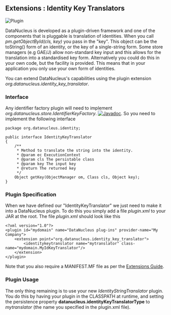 <head><title>Extensions : Identity Key Translators</title></head>

## Extensions : Identity Key Translators
![Plugin](../images/nucleus_plugin.gif)

DataNucleus is developed as a plugin-driven framework and one of the components that is pluggable is 
translation of identities. When you call <i>pm.getObjectById(cls, key)</i> you pass in the "key". 
This object can be the toString() form of an identity, or the key of a single-string form. 
Some store managers (e.g GAE/J) allow non-standard key input and this allows for the translation
into a standardised key form. Alternatively you could do this in your own code, but the facility 
is provided. This means that in your application you only use your own form of identities.


You can extend DataNucleus's capabilities using the plugin extension *org.datanucleus.identity_key_translator*.

### Interface

Any identifier factory plugin will need to implement <i>org.datanucleus.store.IdentifierKeyFactory</i>.
[![Javadoc](../images/javadoc.gif)](http://www.datanucleus.org/javadocs/core/latest/org/datanucleus/identity/IdentityKeyTranslator.html).
So you need to implement the following interface

	package org.datanucleus.identity;
	
	public interface IdentityKeyTranslator
	{
	    /**
	     * Method to translate the string into the identity.
	     * @param ec ExecutionContext
	     * @param cls The persistable class
	     * @param key The input key
	     * @return The returned key
	     */
	    Object getKey(ObjectManager om, Class cls, Object key);
	}

### Plugin Specification

When we have defined our "IdentityKeyTranslator" we just need to make it into a DataNucleus  plugin. To do this you simply add a file 
_plugin.xml_ to your JAR at the root. The file _plugin.xml_ should look like this


	<?xml version="1.0"?>
	<plugin id="mydomain" name="DataNucleus plug-ins" provider-name="My Company">
    	<extension point="org.datanucleus.identity_key_translator">
        	<identitykeytranslator name="mytranslator" class-name="mydomain.MyIdKeyTranslator"/>
    	</extension>
	</plugin>

Note that you also require a MANIFEST.MF file as per the [Extensions Guide](index.html).

### Plugin Usage

The only thing remaining is to use your new _IdentityStringTranslator_ plugin. You do this by having your plugin in the CLASSPATH at runtime, 
and setting the persistence property __datanucleus.identityKeyTranslatorType__ to _mytranslator_ (the name you specified in the plugin.xml file).

